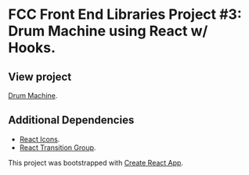 # FCC Front End Libraries Project #3: Drum Machine using React w/ Hooks.

## View project

[Drum Machine](https://kelvinsanchez15.github.io/drum-machine/).

## Additional Dependencies

- [React Icons](https://react-icons.github.io/).
- [React Transition Group](https://reactcommunity.org/react-transition-group/).

This project was bootstrapped with [Create React App](https://github.com/facebook/create-react-app).

